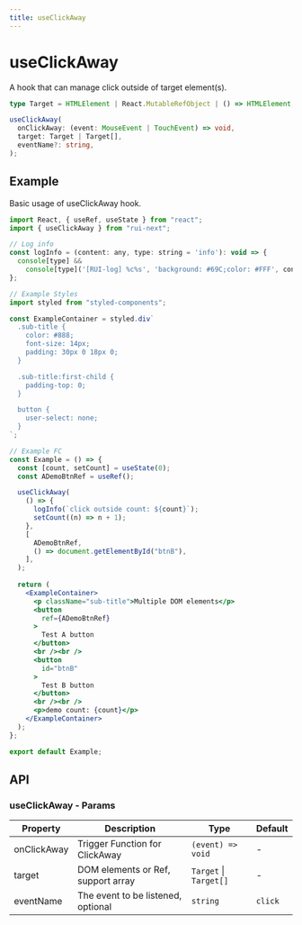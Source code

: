 ```yaml
---
title: useClickAway
---
```


# useClickAway

A hook that can manage click outside of target element(s).

```ts
type Target = HTMLElement | React.MutableRefObject | () => HTMLElement;

useClickAway(
  onClickAway: (event: MouseEvent | TouchEvent) => void,
  target: Target | Target[],
  eventName?: string,
);
```

## Example

Basic usage of useClickAway hook.

```jsx live=local
import React, { useRef, useState } from "react";
import { useClickAway } from "rui-next";

// Log info
const logInfo = (content: any, type: string = 'info'): void => {
  console[type] &&
    console[type]('[RUI-log] %c%s', 'background: #69C;color: #FFF', content);
};

// Example Styles
import styled from "styled-components";

const ExampleContainer = styled.div`
  .sub-title {
    color: #888;
    font-size: 14px;
    padding: 30px 0 18px 0;
  }

  .sub-title:first-child {
    padding-top: 0;
  }

  button {
    user-select: none;
  }
`;

// Example FC
const Example = () => {
  const [count, setCount] = useState(0);
  const ADemoBtnRef = useRef();

  useClickAway(
    () => {
      logInfo(`click outside count: ${count}`);
      setCount((n) => n + 1);
    },
    [
      ADemoBtnRef,
      () => document.getElementById("btnB"),
    ],
  );
  
  return (
    <ExampleContainer>
      <p className="sub-title">Multiple DOM elements</p>
      <button
        ref={ADemoBtnRef}
      >
        Test A button
      </button>
      <br /><br />
      <button
        id="btnB"
      >
        Test B button
      </button>
      <br /><br />
      <p>demo count: {count}</p>
    </ExampleContainer>
  );
};

export default Example;
```

## API

### useClickAway - Params

| Property | Description                                 | Type                   | Default |
|----------|---------------------------------------------|------------------------|---------|
| onClickAway | Trigger Function for ClickAway  | `(event) => void` | - |
| target | DOM elements or Ref, support array | `Target` \| `Target[]` | - |
| eventName | The event to be listened, optional | `string` | `click` |

